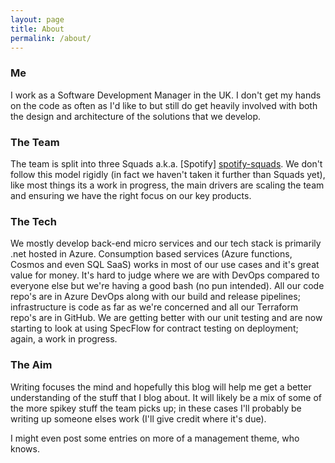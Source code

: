 ```yaml
---
layout: page
title: About
permalink: /about/
---
```


### Me

I work as a Software Development Manager in the UK. I don't get my hands on the code as often as I'd like to but still do get heavily involved with both the design and architecture of the solutions that we develop.

### The Team

The team is split into three Squads a.k.a. [Spotify] [spotify-squads]. We don't follow this model rigidly (in fact we haven't taken it further than Squads yet), like most things its a work in progress, the main drivers are scaling the team and ensuring we have the right focus on our key products.

### The Tech

We mostly develop back-end micro services and our tech stack is primarily .net hosted in Azure. Consumption based services (Azure functions, Cosmos and even SQL SaaS) works in most of our use cases and it's great value for money. It's hard to judge where we are with DevOps compared to everyone else but we're having a good bash (no pun intended). All our code repo's are in Azure DevOps along with our build and release pipelines; infrastructure is code as far as we're concerned and all our Terraform repo's are in GitHub. We are getting better with our unit testing and are now starting to look at using SpecFlow for contract testing on deployment; again, a work in progress.

### The Aim

Writing focuses the mind and hopefully this blog will help me get a better understanding of the stuff that I blog about. It will likely be a mix of some of the more spikey stuff the team picks up; in these cases I'll probably be writing up someone elses work (I'll give credit where it's due).

I might even post some entries on more of a management theme, who knows.

[spotify-squads]: https://www.atlassian.com/agile/agile-at-scale/spotify
